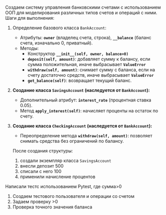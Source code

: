 Создаем систему управления банковскими счетами с использованием ООП для моделирования различных типов счетов и операций с ними.
Шаги для выполнения:
1. Определение базового класса `BankAccount`:
    - Атрибуты: **`owner`** (владелец счета, строка), **`__balance`** (баланс счета, изначально 0, приватный).
    - Методы:
        - Конструктор **`__init__(self, owner, balance=0)`**
        - **`deposit(self, amount)`**: добавляет сумму к балансу, если сумма положительная, иначе выбрасывает **`ValueError`**
        - **`withdraw(self, amount)`**: снимает сумму с баланса, если на счету достаточно средств, иначе выбрасывает **`ValueError`**
        - **`get_balance(self)`**: возвращает текущий баланс.
2. **Создание класса `SavingsAccount` (наследуется от `BankAccount`):**
    - Дополнительный атрибут: **`interest_rate`** (процентная ставка 0.05).
    - Метод **`apply_interest(self)`**: начисляет проценты на остаток по счету.
3. **Создание класса `CheckingAccount` (наследуется от `BankAccount`):**
    - Переопределение метода **`withdraw(self, amount)`**: позволяет снимать средства без ограничений по балансу.
    
    После создания структуры:
    
    1. создали экземпляр класса `SavingsAccount`
    2. внесли депозит 500
    3. списали с него 100
    4. применили начисление процентов

Написали тестс использованием Pytest, где сумма>0
1. Создаем тестового пользователя и операции со счетом
2. Задаем проверку >0
3. Проверка точного значения баланса
